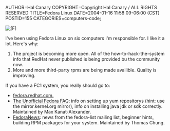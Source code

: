 AUTHOR=Hal Canary
COPYRIGHT=Copyright Hal Canary / ALL RIGHTS RESERVED
TITLE=Fedora Linux
DATE=2004-01-16 11:58:09-06:00 (CST)
POSTID=155
CATEGORIES=computers-code;

![[F]](https://halcanary.org/images/fedora.gif)

I've been using Fedora Linux on six computers I'm responsible for. I like it a lot. Here's why:

1.  The project is becoming more open. All of the how-to-hack-the-system info that RedHat never published is being provided bu the community now.
2.  More and more third-party rpms are being made availible. Quality is improving.

If you have a FC1 system, you really should go to:

*   [fedora.redhat.com.](http://fedora.redhat.com/)
*   [The Unofficial Fedora FAQ](http://fedora.artoo.net/faq/): info on setting up yum repositorys (hint: use the mirror.kernel.org mirror), info on installing java jdk or sdk correctly. Maintained by Max Kanat-Alexander.
*   [FedoraNews](http://fedoranews.org/): news from the fedora-list mailing list, beginner hints, building RPM packages for your system. Maintained by Thomas Chung.
